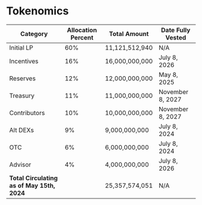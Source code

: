 # Tokenomics

| Category | Allocation Percent | Total Amount | Date Fully Vested |
|------------|---------------------|-----------------------|-------------------|
| Initial LP | 60%                 | 11,121,512,940        | N/A               |
| Incentives | 16%                 | 16,000,000,000        | July 8, 2026      |
| Reserves   | 12%                 | 12,000,000,000        | May 8, 2025       |
| Treasury   | 11%                 | 11,000,000,000        | November 8, 2027  |
| Contributors | 10%               | 10,000,000,000        | November 8, 2027  |
| Alt DEXs   | 9%                  | 9,000,000,000         | July 8, 2024      |
| OTC        | 6%                  | 6,000,000,000         | July 8, 2024      |
| Advisor    | 4%                  | 4,000,000,000         | July 8, 2026      |
| **Total Circulating as of May 15th, 2024** |   | 25,357,574,051 | N/A        |
